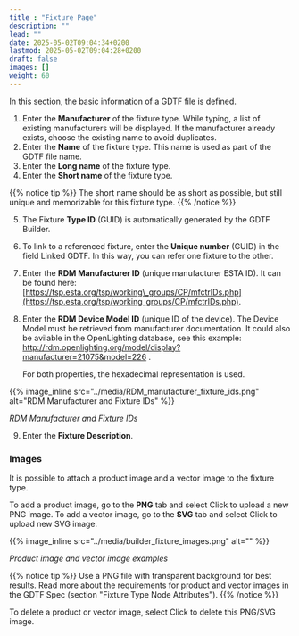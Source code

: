 ```yaml
---
title : "Fixture Page"
description: ""
lead: ""
date: 2025-05-02T09:04:34+0200
lastmod: 2025-05-02T09:04:28+0200
draft: false
images: []
weight: 60
---
```


In this section, the basic information of a GDTF file is defined.

1.  Enter the **Manufacturer** of the fixture type.
    While typing, a list of existing manufacturers will be displayed. If the manufacturer already exists, choose the existing name to avoid duplicates.
2.  Enter the **Name** of the fixture type. This name is used as part of the GDTF file name.
3.  Enter the **Long name** of the fixture type.
4.  Enter the **Short name** of the fixture type.


{{% notice tip %}}
The short name should be as short as possible, but still unique and memorizable for this fixture type.
{{% /notice %}}

5.  The Fixture **Type ID** (GUID) is automatically generated by the GDTF Builder.
6.  To link to a referenced fixture, enter the **Unique number** (GUID) in the field Linked GDTF.
    In this way, you can refer one fixture to the other.
7.  Enter the **RDM Manufacturer ID** (unique manufacturer ESTA ID).
    It can be found here: [https://tsp.esta.org/tsp/working\_groups/CP/mfctrIDs.php](https://tsp.esta.org/tsp/working_groups/CP/mfctrIDs.php).
8.  Enter the **RDM Device Model ID** (unique ID of the device).
    The Device Model must be retrieved from manufacturer documentation. It could also be avilable in the OpenLighting database, see this example: http://rdm.openlighting.org/model/display?manufacturer=21075&model=226 .

    For both properties, the hexadecimal representation is used.

 {{% image_inline src="../media/RDM_manufacturer_fixture_ids.png" alt="RDM Manufacturer and Fixture IDs" %}} 

_RDM Manufacturer and Fixture IDs_


9.  Enter the **Fixture Description**.

### Images

It is possible to attach a product image and a vector image to the fixture type.

To add a product image, go to the **PNG** tab and select Click to upload a new PNG image.
To add a vector image, go to the **SVG** tab and select Click to upload new SVG image.

 {{% image_inline src="../media/builder_fixture_images.png" alt="" %}} 

_Product image and vector image examples_

{{% notice tip %}}
Use a PNG file with transparent background for best results.
Read more about the requirements for product and vector images in the GDTF Spec (section "Fixture Type Node Attributes").
{{% /notice %}}

To delete a product or vector image, select Click to delete this PNG/SVG image.
